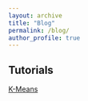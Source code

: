 ```yaml
---
layout: archive
title: "Blog"
permalink: /blog/
author_profile: true
---
```



## Tutorials
<a href="K-means.html"> K-Means</a>
    


